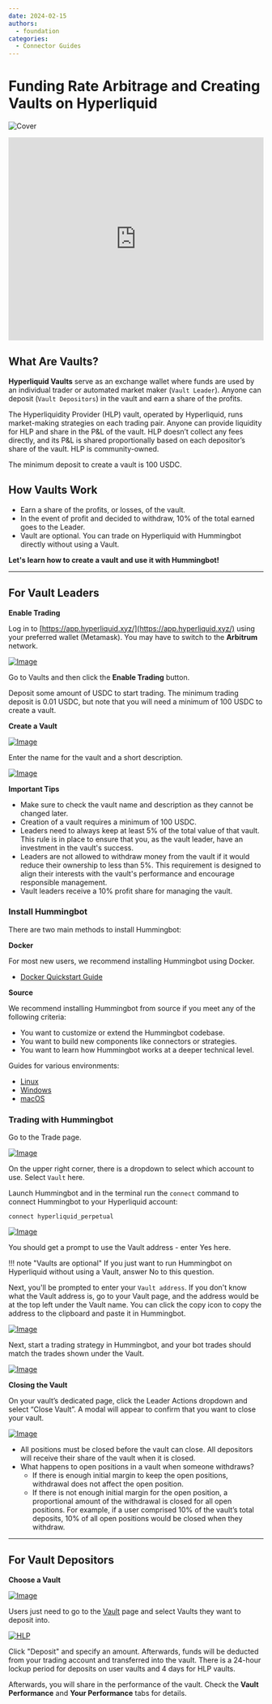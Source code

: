 ```yaml
---
date: 2024-02-15
authors:
  - foundation
categories:
  - Connector Guides
---
```


# Funding Rate Arbitrage and Creating Vaults on Hyperliquid

![Cover](cover.png)

<iframe style="width:100%; min-height:400px;" src="https://www.youtube.com/embed/Ly8R5g3juxw" frameborder="0" allow="accelerometer; autoplay; encrypted-media; gyroscope; picture-in-picture" allowfullscreen></iframe>


## What Are Vaults?

**Hyperliquid Vaults** serve as an exchange wallet where funds are used by an individual trader or automated market maker (`Vault Leader`). Anyone can deposit (`Vault Depositors`) in the vault and earn a share of the profits.

The Hyperliquidity Provider (HLP) vault, operated by Hyperliquid, runs market-making strategies on each trading pair. Anyone can provide liquidity for HLP and share in the P&L of the vault. HLP doesn’t collect any fees directly, and its P&L is shared proportionally based on each depositor’s share of the vault. HLP is community-owned.

<!-- more -->


The minimum deposit to create a vault is 100 USDC.

## How Vaults Work

- Earn a share of the profits, or losses, of the vault.
- In the event of profit and decided to withdraw, 10% of the total earned goes to the Leader.
- Vault are optional. You can trade on Hyperliquid with Hummingbot directly without using a Vault.

**Let's learn how to create a vault and use it with Hummingbot!**

---

## For Vault Leaders

**Enable Trading**

Log in to [https://app.hyperliquid.xyz/](https://app.hyperliquid.xyz/) using your preferred wallet (Metamask). You may have to switch to the **Arbitrum** network.

[![Image](image1.png)](image1.png)

Go to Vaults and then click the **Enable Trading** button.

Deposit some amount of USDC to start trading. The minimum trading deposit is 0.01 USDC, but note that you will need a minimum of 100 USDC to create a vault.

**Create a Vault**

[![Image](image2.png)](image2.png)

Enter the name for the vault and a short description.

[![Image](image3.png)](image3.png)

**Important Tips**

- Make sure to check the vault name and description as they cannot be changed later.
- Creation of a vault requires a minimum of 100 USDC.
- Leaders need to always keep at least 5% of the total value of that vault. This rule is in place to ensure that you, as the vault leader, have an investment in the vault's success.
- Leaders are not allowed to withdraw money from the vault if it would reduce their ownership to less than 5%. This requirement is designed to align their interests with the vault's performance and encourage responsible management.
- Vault leaders receive a 10% profit share for managing the vault.

### Install Hummingbot

There are two main methods to install Hummingbot:

**Docker**

For most new users, we recommend installing Hummingbot using Docker.

- [Docker Quickstart Guide](../../../installation/docker.md)

**Source**

We recommend installing Hummingbot from source if you meet any of the following criteria:

- You want to customize or extend the Hummingbot codebase.
- You want to build new components like connectors or strategies.
- You want to learn how Hummingbot works at a deeper technical level.

Guides for various environments:

  - [Linux](../../../installation/linux.md)
  - [Windows](../../../installation/windows.md)
  - [macOS](../../../installation/mac.md)

### Trading with Hummingbot

Go to the Trade page.

[![Image](image4.png)](image4.png)

On the upper right corner, there is a dropdown to select which account to use. Select `Vault` here.

Launch Hummingbot and in the terminal run the `connect` command to connect Hummingbot to your Hyperliquid account:

```
connect hyperliquid_perpetual
```

[![Image](image7.png)](image7.png)

You should get a prompt to use the Vault address - enter Yes here.

!!! note "Vaults are optional"
    If you just want to run Hummingbot on Hyperliquid without using a Vault, answer No to this question.

Next, you'll be prompted to enter your `Vault address`. If you don't know what the Vault address is, go to your Vault page, and the address would be at the top left under the Vault name. You can click the copy icon to copy the address to the clipboard and paste it in Hummingbot.

[![Image](image8.png)](image8.png)

Next, start a trading strategy in Hummingbot, and your bot trades should match the trades shown under the Vault.

[![Image](image11.png)](image11.png)

**Closing the Vault**

On your vault’s dedicated page, click the Leader Actions dropdown and select “Close Vault”. A modal will appear to confirm that you want to close your vault.

[![Image](image5.png)](image5.png)

- All positions must be closed before the vault can close. All depositors will receive their share of the vault when it is closed.
- What happens to open positions in a vault when someone withdraws?
    - If there is enough initial margin to keep the open positions, withdrawal does not affect the open position.
    - If there is not enough initial margin for the open position, a proportional amount of the withdrawal is closed for all open positions. For example, if a user comprised 10% of the vault’s total deposits, 10% of all open positions would be closed when they withdraw.

---

## For Vault Depositors

**Choose a Vault**

[![Image](image6.png)](image6.png)

Users just need to go to the [Vault](https://app.hyperliquid.xyz/vaults) page and select Vaults they want to deposit into.

[![HLP](hlp.png)](hlp.png)

Click "Deposit" and specify an amount. Afterwards, funds will be deducted from your trading account and transferred into the vault. There is a 24-hour lockup period for  deposits on user vaults and 4 days for HLP vaults.

Afterwards, you will share in the performance of the vault. Check the **Vault Performance** and **Your Performance** tabs for details.
